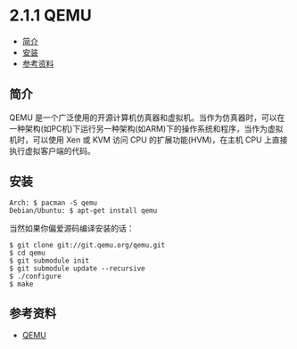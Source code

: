 # 2.1.1 QEMU

- [简介](#简介)
- [安装](#安装)
- [参考资料](#参考资料)


## 简介
QEMU 是一个广泛使用的开源计算机仿真器和虚拟机。当作为仿真器时，可以在一种架构(如PC机)下运行另一种架构(如ARM)下的操作系统和程序，当作为虚拟机时，可以使用 Xen 或 KVM 访问 CPU 的扩展功能(HVM)，在主机 CPU 上直接执行虚拟客户端的代码。


## 安装
```
Arch: $ pacman -S qemu
Debian/Ubuntu: $ apt-get install qemu
```
当然如果你偏爱源码编译安装的话：
```
$ git clone git://git.qemu.org/qemu.git
$ cd qemu
$ git submodule init
$ git submodule update --recursive
$ ./configure
$ make
```


## 参考资料
- [QEMU](https://www.qemu.org/)
